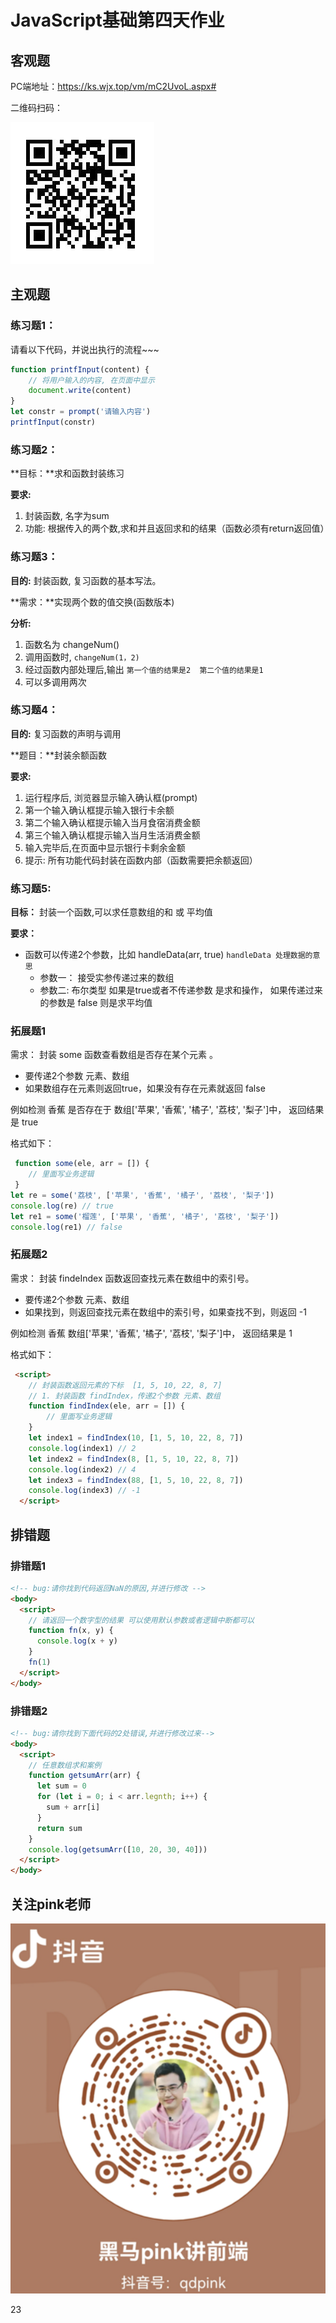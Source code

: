 # JavaScript基础第四天作业

## 客观题

PC端地址：https://ks.wjx.top/vm/mC2UvoL.aspx# 

二维码扫码：

 ![67332554085](assets/1673325540858.png)

## 主观题

### 练习题1：

请看以下代码，并说出执行的流程~~~

```javascript
function printfInput(content) { 
    // 将用户输入的内容, 在页面中显示
    document.write(content)
}
let constr = prompt('请输入内容')
printfInput(constr)
```

### 练习题2：

**目标：**求和函数封装练习

**要求:**

1. 封装函数, 名字为sum
2. 功能: 根据传入的两个数,求和并且返回求和的结果（函数必须有return返回值）

### 练习题3：

**目的:**  封装函数, 复习函数的基本写法。

**需求：**实现两个数的值交换(函数版本)  

**分析:**

1. 函数名为 changeNum()
2. 调用函数时,  `changeNum(1，2)`
3. 经过函数内部处理后,输出  `第一个值的结果是2  第二个值的结果是1`
4. 可以多调用两次

### 练习题4：

**目的:** 复习函数的声明与调用

**题目：**封装余额函数

**要求:**

1. 运行程序后, 浏览器显示输入确认框(prompt)
2. 第一个输入确认框提示输入银行卡余额
3. 第二个输入确认框提示输入当月食宿消费金额
4. 第三个输入确认框提示输入当月生活消费金额
5. 输入完毕后,在页面中显示银行卡剩余金额
6. 提示: 所有功能代码封装在函数内部（函数需要把余额返回）

### 练习题5:

**目标：** 封装一个函数,可以求任意数组的和 或 平均值

**要求：**

- 函数可以传递2个参数，比如  handleData(arr, true)      `handleData 处理数据的意思`
  * 参数一： 接受实参传递过来的数组
  * 参数二:    布尔类型  如果是true或者不传递参数 是求和操作，   如果传递过来的参数是 false 则是求平均值

### 拓展题1

需求：  封装 some 函数查看数组是否存在某个元素  。

- 要传递2个参数 元素、数组
- 如果数组存在元素则返回true，如果没有存在元素就返回 false

例如检测 香蕉  是否存在于  数组['苹果', '香蕉', '橘子', '荔枝', '梨子']中， 返回结果是 true

格式如下：

~~~javascript
 function some(ele, arr = []) {
	// 里面写业务逻辑
 }
let re = some('荔枝', ['苹果', '香蕉', '橘子', '荔枝', '梨子'])
console.log(re) // true
let re1 = some('榴莲', ['苹果', '香蕉', '橘子', '荔枝', '梨子'])
console.log(re1) // false
~~~

### 拓展题2 

需求：  封装 findeIndex 函数返回查找元素在数组中的索引号。

- 要传递2个参数 元素、数组
- 如果找到，则返回查找元素在数组中的索引号，如果查找不到，则返回 -1

例如检测 香蕉    数组['苹果', '香蕉', '橘子', '荔枝', '梨子']中， 返回结果是  1

格式如下：

~~~html
 <script>
    // 封装函数返回元素的下标  [1, 5, 10, 22, 8, 7]
    // 1. 封装函数 findIndex，传递2个参数 元素、数组
    function findIndex(ele, arr = []) {
     	// 里面写业务逻辑
    }
    let index1 = findIndex(10, [1, 5, 10, 22, 8, 7])
    console.log(index1) // 2
    let index2 = findIndex(8, [1, 5, 10, 22, 8, 7])
    console.log(index2) // 4
    let index3 = findIndex(88, [1, 5, 10, 22, 8, 7])
    console.log(index3) // -1
  </script>
~~~

## 排错题

### 排错题1

~~~html
<!-- bug:请你找到代码返回NaN的原因,并进行修改 -->
<body>
  <script>
    // 请返回一个数字型的结果 可以使用默认参数或者逻辑中断都可以
    function fn(x, y) {
      console.log(x + y)
    }
    fn(1)
  </script>
</body>
~~~

### 排错题2

~~~html
<!-- bug:请你找到下面代码的2处错误,并进行修改过来-->
<body>
  <script>
    // 任意数组求和案例
    function getsumArr(arr) {
      let sum = 0
      for (let i = 0; i < arr.legnth; i++) {
        sum + arr[i]
      }
      return sum
    }
    console.log(getsumArr([10, 20, 30, 40]))
  </script>
</body>
~~~

## 关注pink老师

 ![67332799972](assets/1673327999728.png)













23